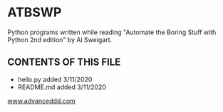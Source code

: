 # ATBSWP

Python programs written while reading "Automate the Boring Stuff with Python 2nd edition" by Al Sweigart. 

CONTENTS OF THIS FILE
---------------------

* hello.py added 3/11/2020
* README.md added 3/11/2020

www.advanceddd.com
